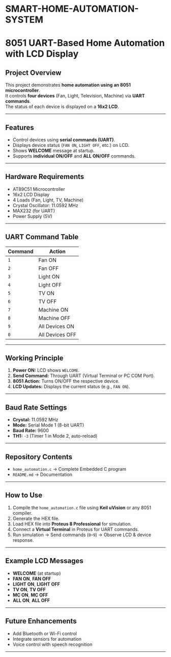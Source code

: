 # SMART-HOME-AUTOMATION-SYSTEM
# 8051 UART-Based Home Automation with LCD Display

##  Project Overview
This project demonstrates **home automation using an 8051 microcontroller**.  
It controls **four devices** (Fan, Light, Television, Machine) via **UART commands**.  
The status of each device is displayed on a **16x2 LCD**.

---

##  Features
- Control devices using **serial commands (UART)**.
- Displays device status (`FAN ON`, `LIGHT OFF`, etc.) on LCD.
- Shows **WELCOME** message at startup.
- Supports **individual ON/OFF** and **ALL ON/OFF** commands.

---

##  Hardware Requirements
- AT89C51 Microcontroller
- 16x2 LCD Display
- 4 Loads (Fan, Light, TV, Machine)
- Crystal Oscillator: 11.0592 MHz
- MAX232 (for UART)
- Power Supply (5V)

---

##  UART Command Table
| Command | Action           |
|---------|------------------|
| `1`     | Fan ON          |
| `2`     | Fan OFF         |
| `3`     | Light ON        |
| `4`     | Light OFF       |
| `5`     | TV ON           |
| `6`     | TV OFF          |
| `7`     | Machine ON      |
| `8`     | Machine OFF     |
| `9`     | All Devices ON  |
| `0`     | All Devices OFF |

---

##  Working Principle
1. **Power ON:** LCD shows `WELCOME`.
2. **Send Command:** Through UART (Virtual Terminal or PC COM Port).
3. **8051 Action:** Turns ON/OFF the respective device.
4. **LCD Updates:** Displays the current status (e.g., `FAN ON`).

---

##  Baud Rate Settings
- **Crystal:** 11.0592 MHz
- **Mode:** Serial Mode 1 (8-bit UART)
- **Baud Rate:** 9600
- **TH1:** `-3` (Timer 1 in Mode 2, auto-reload)

---

##  Repository Contents
- `home_automation.c` → Complete Embedded C program
- `README.md` → Documentation

---

##  How to Use
1. Compile the `home_automation.c` file using **Keil uVision** or any 8051 compiler.
2. Generate the HEX file.
3. Load HEX file into **Proteus 8 Professional** for simulation.
4. Connect a **Virtual Terminal** in Proteus for UART commands.
5. Run simulation → Send commands (`0`–`9`) → Observe LCD & device response.

---

##  Example LCD Messages
- **WELCOME** (at startup)
- **FAN ON**, **FAN OFF**
- **LIGHT ON**, **LIGHT OFF**
- **TV ON**, **TV OFF**
- **MC ON**, **MC OFF**
- **ALL ON**, **ALL OFF**

---

##  Future Enhancements
- Add Bluetooth or Wi-Fi control
- Integrate sensors for automation
- Voice control with speech recognition

---
